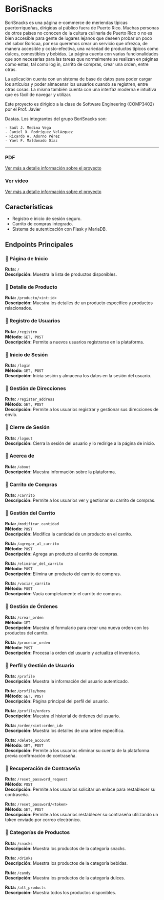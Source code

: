 # BoriSnacks

BoriSnacks es una página e-commerce de meriendas típicas puertorriqueñas, dirigidas al público fuera de Puerto Rico. Muchas personas de otros países no conocen de la cultura culinaria de Puerto Rico o no es bien accesible para gente de lugares lejanos que deseen probar un poco del sabor Boricua, por eso queremos crear un servicio que ofrezca, de manera accesible y costo-efectiva, una variedad de productos típicos como dulces, comestibles y bebidas. La página cuenta con varias funcionalidades que son necesarias para las tareas que normalmente se realizan en páginas como estas, tal como log in, carrito de compras, crear una orden, entre otras.

La aplicación cuenta con un sistema de base de datos para poder cargar los artículos y poder almacenar los usuarios cuando se registren, entre otras cosas. La misma también cuenta con una interfaz moderna e intuitiva que es fácil de navegar y utilizar.

Este proyecto es dirigido a la clase de Software Engineering (COMP3402) por el Prof. Javier 

Dastas. Los integrantes del grupo BoriSnacks son:

    - Saúl J. Medina Vega
    - Janiel O. Rodríguez Velázquez
    - Ricardo A. Adorno Pérez
    - Yael F. Maldonado Díaz

---

###  PDF
[Ver más a detalle información sobre el proyecto](docs/borisnacksInfo.pdf)

### Ver video
[Ver más a detalle información sobre el proyecto](https://youtu.be/JyQ1JRU56aM)

## Características
- Registro e inicio de sesión seguro.
- Carrito de compras integrado.
- Sistema de autenticación con Flask y MariaDB.

## Endpoints Principales

### 📍 Página de Inicio
**Ruta:** `/`  
**Descripción:** Muestra la lista de productos disponibles.  

### 📍 Detalle de Producto
**Ruta:** `/producto/<int:id>`  
**Descripción:** Muestra los detalles de un producto específico y productos relacionados.

### 📍 Registro de Usuarios
**Ruta:** `/registro`  
**Método:** `GET, POST`  
**Descripción:** Permite a nuevos usuarios registrarse en la plataforma.

### 📍 Inicio de Sesión
**Ruta:** `/login`  
**Método:** `GET, POST`  
**Descripción:** Inicia sesión y almacena los datos en la sesión del usuario.

### 📍 Gestión de Direcciones
**Ruta:** `/register_address`  
**Método:** `GET, POST`  
**Descripción:** Permite a los usuarios registrar y gestionar sus direcciones de envío.

### 📍 Cierre de Sesión
**Ruta:** `/logout`  
**Descripción:** Cierra la sesión del usuario y lo redirige a la página de inicio.  

### 📍 Acerca de
**Ruta:** `/about`  
**Descripción:** Muestra información sobre la plataforma.

### 📍 Carrito de Compras
**Ruta:** `/carrito`  
**Descripción:** Permite a los usuarios ver y gestionar su carrito de compras.

### 📍 Gestión del Carrito
**Ruta:** `/modificar_cantidad`  
**Método:** `POST`  
**Descripción:** Modifica la cantidad de un producto en el carrito.

**Ruta:** `/agregar_al_carrito`  
**Método:** `POST`  
**Descripción:** Agrega un producto al carrito de compras.

**Ruta:** `/eliminar_del_carrito`  
**Método:** `POST`  
**Descripción:** Elimina un producto del carrito de compras.

**Ruta:** `/vaciar_carrito`  
**Método:** `POST`  
**Descripción:** Vacía completamente el carrito de compras.

### 📍 Gestión de Órdenes
**Ruta:** `/crear_orden`  
**Método:** `GET`  
**Descripción:** Muestra el formulario para crear una nueva orden con los productos del carrito.

**Ruta:** `/procesar_orden`  
**Método:** `POST`  
**Descripción:** Procesa la orden del usuario y actualiza el inventario.

### 📍 Perfil y Gestión de Usuario
**Ruta:** `/profile`  
**Descripción:** Muestra la información del usuario autenticado.

**Ruta:** `/profile/home`  
**Método:** `GET, POST`  
**Descripción:** Página principal del perfil del usuario.

**Ruta:** `/profile/orders`  
**Descripción:** Muestra el historial de órdenes del usuario.

**Ruta:** `/orden/<int:orden_id>`  
**Descripción:** Muestra los detalles de una orden específica.

**Ruta:** `/delete_account`  
**Método:** `GET, POST`  
**Descripción:** Permite a los usuarios eliminar su cuenta de la plataforma previa confirmación de contraseña.  

### 📍 Recuperación de Contraseña
**Ruta:** `/reset_password_request`  
**Método:** `POST`  
**Descripción:** Permite a los usuarios solicitar un enlace para restablecer su contraseña.  

**Ruta:** `/reset_password/<token>`  
**Método:** `GET, POST`  
**Descripción:** Permite a los usuarios restablecer su contraseña utilizando un token enviado por correo electrónico.  

### 📍 Categorías de Productos
**Ruta:** `/snacks`  
**Descripción:** Muestra los productos de la categoría snacks.

**Ruta:** `/drinks`  
**Descripción:** Muestra los productos de la categoría bebidas.

**Ruta:** `/candy`  
**Descripción:** Muestra los productos de la categoría dulces.

**Ruta:** `/all_products`  
**Descripción:** Muestra todos los productos disponibles.